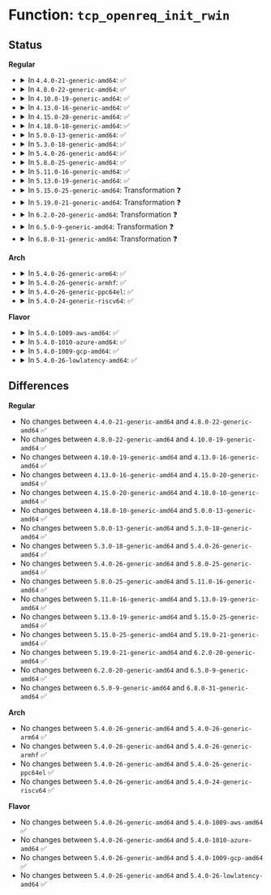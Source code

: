 # Function: <code>tcp_openreq_init_rwin</code>

## Status
<b>Regular</b>
<ul>
<li>
<details>
<summary>In <code>4.4.0-21-generic-amd64</code>: ✅</summary>

```c
void tcp_openreq_init_rwin(struct request_sock * req, const struct sock * sk_listener, const struct dst_entry * dst)
```

```json
{
  "name": "tcp_openreq_init_rwin",
  "collision_type": "Unique Global",
  "inline_type": "No",
  "funcs": [
    {
      "addr": 18446744071586708752,
      "name": "tcp_openreq_init_rwin",
      "external": true,
      "loc": "net/ipv4/tcp_minisocks.c:367",
      "file": "net/ipv4/tcp_minisocks.c",
      "inline": "seen, unknown",
      "caller_inline": [],
      "caller_func": [
        "net/ipv4/tcp_input.c:tcp_conn_request",
        "net/ipv4/tcp_input.c:tcp_conn_request",
        "net/ipv4/tcp_input.c:tcp_conn_request",
        "net/ipv4/tcp_input.c:tcp_conn_request"
      ]
    }
  ],
  "symbols": [
    {
      "addr": 18446744071586708752,
      "name": "tcp_openreq_init_rwin",
      "section": ".text",
      "bind": "STB_GLOBAL",
      "size": 341
    }
  ]
}
```
</details>
</li>
<li>
<details>
<summary>In <code>4.8.0-22-generic-amd64</code>: ✅</summary>

```c
void tcp_openreq_init_rwin(struct request_sock * req, const struct sock * sk_listener, const struct dst_entry * dst)
```

```json
{
  "name": "tcp_openreq_init_rwin",
  "collision_type": "Unique Global",
  "inline_type": "No",
  "funcs": [
    {
      "addr": 18446744071587156528,
      "name": "tcp_openreq_init_rwin",
      "external": true,
      "loc": "net/ipv4/tcp_minisocks.c:361",
      "file": "net/ipv4/tcp_minisocks.c",
      "inline": "seen, unknown",
      "caller_inline": [],
      "caller_func": [
        "net/ipv4/tcp_input.c:tcp_conn_request",
        "net/ipv4/tcp_input.c:tcp_conn_request",
        "net/ipv4/tcp_input.c:tcp_conn_request",
        "net/ipv4/tcp_input.c:tcp_conn_request"
      ]
    }
  ],
  "symbols": [
    {
      "addr": 18446744071587156528,
      "name": "tcp_openreq_init_rwin",
      "section": ".text",
      "bind": "STB_GLOBAL",
      "size": 338
    }
  ]
}
```
</details>
</li>
<li>
<details>
<summary>In <code>4.10.0-19-generic-amd64</code>: ✅</summary>

```c
void tcp_openreq_init_rwin(struct request_sock * req, const struct sock * sk_listener, const struct dst_entry * dst)
```

```json
{
  "name": "tcp_openreq_init_rwin",
  "collision_type": "Unique Global",
  "inline_type": "No",
  "funcs": [
    {
      "addr": 18446744071587355456,
      "name": "tcp_openreq_init_rwin",
      "external": true,
      "loc": "net/ipv4/tcp_minisocks.c:361",
      "file": "net/ipv4/tcp_minisocks.c",
      "inline": "seen, unknown",
      "caller_inline": [],
      "caller_func": [
        "net/ipv4/tcp_input.c:tcp_conn_request",
        "net/ipv4/tcp_input.c:tcp_conn_request",
        "net/ipv4/tcp_input.c:tcp_conn_request",
        "net/ipv4/tcp_input.c:tcp_conn_request"
      ]
    }
  ],
  "symbols": [
    {
      "addr": 18446744071587355456,
      "name": "tcp_openreq_init_rwin",
      "section": ".text",
      "bind": "STB_GLOBAL",
      "size": 338
    }
  ]
}
```
</details>
</li>
<li>
<details>
<summary>In <code>4.13.0-16-generic-amd64</code>: ✅</summary>

```c
void tcp_openreq_init_rwin(struct request_sock * req, const struct sock * sk_listener, const struct dst_entry * dst)
```

```json
{
  "name": "tcp_openreq_init_rwin",
  "collision_type": "Unique Global",
  "inline_type": "No",
  "funcs": [
    {
      "addr": 18446744071587486096,
      "name": "tcp_openreq_init_rwin",
      "external": true,
      "loc": "net/ipv4/tcp_minisocks.c:345",
      "file": "net/ipv4/tcp_minisocks.c",
      "inline": "seen, unknown",
      "caller_inline": [],
      "caller_func": [
        "net/ipv4/tcp_input.c:tcp_conn_request",
        "net/ipv4/tcp_input.c:tcp_conn_request",
        "net/ipv4/tcp_input.c:tcp_conn_request",
        "net/ipv4/tcp_input.c:tcp_conn_request"
      ]
    }
  ],
  "symbols": [
    {
      "addr": 18446744071587486096,
      "name": "tcp_openreq_init_rwin",
      "section": ".text",
      "bind": "STB_GLOBAL",
      "size": 486
    }
  ]
}
```
</details>
</li>
<li>
<details>
<summary>In <code>4.15.0-20-generic-amd64</code>: ✅</summary>

```c
void tcp_openreq_init_rwin(struct request_sock * req, const struct sock * sk_listener, const struct dst_entry * dst)
```

```json
{
  "name": "tcp_openreq_init_rwin",
  "collision_type": "Unique Global",
  "inline_type": "No",
  "funcs": [
    {
      "addr": 18446744071588010576,
      "name": "tcp_openreq_init_rwin",
      "external": true,
      "loc": "net/ipv4/tcp_minisocks.c:349",
      "file": "net/ipv4/tcp_minisocks.c",
      "inline": "seen, unknown",
      "caller_inline": [],
      "caller_func": [
        "net/ipv4/tcp_input.c:tcp_conn_request",
        "net/ipv4/tcp_input.c:tcp_conn_request",
        "net/ipv4/tcp_input.c:tcp_conn_request",
        "net/ipv4/tcp_input.c:tcp_conn_request"
      ]
    }
  ],
  "symbols": [
    {
      "addr": 18446744071588010576,
      "name": "tcp_openreq_init_rwin",
      "section": ".text",
      "bind": "STB_GLOBAL",
      "size": 527
    }
  ]
}
```
</details>
</li>
<li>
<details>
<summary>In <code>4.18.0-10-generic-amd64</code>: ✅</summary>

```c
void tcp_openreq_init_rwin(struct request_sock * req, const struct sock * sk_listener, const struct dst_entry * dst)
```

```json
{
  "name": "tcp_openreq_init_rwin",
  "collision_type": "Unique Global",
  "inline_type": "No",
  "funcs": [
    {
      "addr": 18446744071588362448,
      "name": "tcp_openreq_init_rwin",
      "external": true,
      "loc": "net/ipv4/tcp_minisocks.c:352",
      "file": "net/ipv4/tcp_minisocks.c",
      "inline": "seen, unknown",
      "caller_inline": [],
      "caller_func": [
        "net/ipv4/tcp_input.c:tcp_conn_request",
        "net/ipv4/tcp_input.c:tcp_conn_request",
        "net/ipv4/tcp_input.c:tcp_conn_request",
        "net/ipv4/tcp_input.c:tcp_conn_request"
      ]
    }
  ],
  "symbols": [
    {
      "addr": 18446744071588362448,
      "name": "tcp_openreq_init_rwin",
      "section": ".text",
      "bind": "STB_GLOBAL",
      "size": 547
    }
  ]
}
```
</details>
</li>
<li>
<details>
<summary>In <code>5.0.0-13-generic-amd64</code>: ✅</summary>

```c
void tcp_openreq_init_rwin(struct request_sock * req, const struct sock * sk_listener, const struct dst_entry * dst)
```

```json
{
  "name": "tcp_openreq_init_rwin",
  "collision_type": "Unique Global",
  "inline_type": "No",
  "funcs": [
    {
      "addr": 18446744071588552832,
      "name": "tcp_openreq_init_rwin",
      "external": true,
      "loc": "net/ipv4/tcp_minisocks.c:352",
      "file": "net/ipv4/tcp_minisocks.c",
      "inline": "seen, unknown",
      "caller_inline": [],
      "caller_func": [
        "net/ipv4/tcp_input.c:tcp_conn_request"
      ]
    }
  ],
  "symbols": [
    {
      "addr": 18446744071588552832,
      "name": "tcp_openreq_init_rwin",
      "section": ".text",
      "bind": "STB_GLOBAL",
      "size": 547
    }
  ]
}
```
</details>
</li>
<li>
<details>
<summary>In <code>5.3.0-18-generic-amd64</code>: ✅</summary>

```c
void tcp_openreq_init_rwin(struct request_sock * req, const struct sock * sk_listener, const struct dst_entry * dst)
```

```json
{
  "name": "tcp_openreq_init_rwin",
  "collision_type": "Unique Global",
  "inline_type": "No",
  "funcs": [
    {
      "addr": 18446744071588963968,
      "name": "tcp_openreq_init_rwin",
      "external": true,
      "loc": "net/ipv4/tcp_minisocks.c:359",
      "file": "net/ipv4/tcp_minisocks.c",
      "inline": "seen, unknown",
      "caller_inline": [],
      "caller_func": [
        "net/ipv4/tcp_input.c:tcp_conn_request",
        "net/ipv4/tcp_input.c:tcp_conn_request"
      ]
    }
  ],
  "symbols": [
    {
      "addr": 18446744071588963968,
      "name": "tcp_openreq_init_rwin",
      "section": ".text",
      "bind": "STB_GLOBAL",
      "size": 548
    }
  ]
}
```
</details>
</li>
<li>
<details>
<summary>In <code>5.4.0-26-generic-amd64</code>: ✅</summary>

```c
void tcp_openreq_init_rwin(struct request_sock * req, const struct sock * sk_listener, const struct dst_entry * dst)
```

```json
{
  "name": "tcp_openreq_init_rwin",
  "collision_type": "Unique Global",
  "inline_type": "No",
  "funcs": [
    {
      "addr": 18446744071589186208,
      "name": "tcp_openreq_init_rwin",
      "external": true,
      "loc": "net/ipv4/tcp_minisocks.c:360",
      "file": "net/ipv4/tcp_minisocks.c",
      "inline": "seen, unknown",
      "caller_inline": [],
      "caller_func": [
        "net/ipv4/tcp_input.c:tcp_conn_request",
        "net/ipv4/tcp_input.c:tcp_conn_request"
      ]
    }
  ],
  "symbols": [
    {
      "addr": 18446744071589186208,
      "name": "tcp_openreq_init_rwin",
      "section": ".text",
      "bind": "STB_GLOBAL",
      "size": 524
    }
  ]
}
```
</details>
</li>
<li>
<details>
<summary>In <code>5.8.0-25-generic-amd64</code>: ✅</summary>

```c
void tcp_openreq_init_rwin(struct request_sock * req, const struct sock * sk_listener, const struct dst_entry * dst)
```

```json
{
  "name": "tcp_openreq_init_rwin",
  "collision_type": "Unique Global",
  "inline_type": "No",
  "funcs": [
    {
      "addr": 18446744071590159808,
      "name": "tcp_openreq_init_rwin",
      "external": true,
      "loc": "net/ipv4/tcp_minisocks.c:360",
      "file": "net/ipv4/tcp_minisocks.c",
      "inline": "seen, unknown",
      "caller_inline": [],
      "caller_func": [
        "net/ipv4/tcp_input.c:tcp_conn_request",
        "net/ipv4/tcp_input.c:tcp_conn_request"
      ]
    }
  ],
  "symbols": [
    {
      "addr": 18446744071590159808,
      "name": "tcp_openreq_init_rwin",
      "section": ".text",
      "bind": "STB_GLOBAL",
      "size": 547
    }
  ]
}
```
</details>
</li>
<li>
<details>
<summary>In <code>5.11.0-16-generic-amd64</code>: ✅</summary>

```c
void tcp_openreq_init_rwin(struct request_sock * req, const struct sock * sk_listener, const struct dst_entry * dst)
```

```json
{
  "name": "tcp_openreq_init_rwin",
  "collision_type": "Unique Global",
  "inline_type": "No",
  "funcs": [
    {
      "addr": 18446744071590208816,
      "name": "tcp_openreq_init_rwin",
      "external": true,
      "loc": "net/ipv4/tcp_minisocks.c:360",
      "file": "net/ipv4/tcp_minisocks.c",
      "inline": "seen, unknown",
      "caller_inline": [],
      "caller_func": [
        "net/ipv4/tcp_input.c:tcp_conn_request",
        "net/ipv4/tcp_input.c:tcp_conn_request"
      ]
    }
  ],
  "symbols": [
    {
      "addr": 18446744071590208816,
      "name": "tcp_openreq_init_rwin",
      "section": ".text",
      "bind": "STB_GLOBAL",
      "size": 534
    }
  ]
}
```
</details>
</li>
<li>
<details>
<summary>In <code>5.13.0-19-generic-amd64</code>: ✅</summary>

```c
void tcp_openreq_init_rwin(struct request_sock * req, const struct sock * sk_listener, const struct dst_entry * dst)
```

```json
{
  "name": "tcp_openreq_init_rwin",
  "collision_type": "Unique Global",
  "inline_type": "No",
  "funcs": [
    {
      "addr": 18446744071590122912,
      "name": "tcp_openreq_init_rwin",
      "external": true,
      "loc": "net/ipv4/tcp_minisocks.c:360",
      "file": "net/ipv4/tcp_minisocks.c",
      "inline": "seen, unknown",
      "caller_inline": [],
      "caller_func": [
        "net/ipv4/tcp_input.c:tcp_conn_request",
        "net/ipv4/tcp_input.c:tcp_conn_request"
      ]
    }
  ],
  "symbols": [
    {
      "addr": 18446744071590122912,
      "name": "tcp_openreq_init_rwin",
      "section": ".text",
      "bind": "STB_GLOBAL",
      "size": 533
    }
  ]
}
```
</details>
</li>
<li>
<details>
<summary>In <code>5.15.0-25-generic-amd64</code>: Transformation ❓</summary>

```c
void tcp_openreq_init_rwin(struct request_sock * req, const struct sock * sk_listener, const struct dst_entry * dst)
```

```json
{
  "name": "tcp_openreq_init_rwin",
  "collision_type": "Unique Global",
  "inline_type": "No",
  "funcs": [
    {
      "addr": 0,
      "name": "tcp_openreq_init_rwin",
      "external": true,
      "loc": "net/ipv4/tcp_minisocks.c:360",
      "file": "net/ipv4/tcp_minisocks.c",
      "inline": "seen, unknown",
      "caller_inline": [],
      "caller_func": [
        "net/ipv4/tcp_input.c:tcp_conn_request",
        "net/ipv4/tcp_input.c:tcp_conn_request"
      ]
    }
  ],
  "symbols": [
    {
      "addr": 18446744071592721013,
      "name": "tcp_openreq_init_rwin.cold",
      "section": ".text",
      "bind": "STB_LOCAL",
      "size": 150
    },
    {
      "addr": 18446744071590899712,
      "name": "tcp_openreq_init_rwin",
      "section": ".text",
      "bind": "STB_GLOBAL",
      "size": 549
    }
  ]
}
```
</details>
</li>
<li>
<details>
<summary>In <code>5.19.0-21-generic-amd64</code>: Transformation ❓</summary>

```c
void tcp_openreq_init_rwin(struct request_sock * req, const struct sock * sk_listener, const struct dst_entry * dst)
```

```json
{
  "name": "tcp_openreq_init_rwin",
  "collision_type": "Unique Global",
  "inline_type": "No",
  "funcs": [
    {
      "addr": 0,
      "name": "tcp_openreq_init_rwin",
      "external": true,
      "loc": "net/ipv4/tcp_minisocks.c:353",
      "file": "net/ipv4/tcp_minisocks.c",
      "inline": "seen, unknown",
      "caller_inline": [],
      "caller_func": [
        "net/ipv4/tcp_input.c:tcp_conn_request",
        "net/ipv4/tcp_input.c:tcp_conn_request"
      ]
    }
  ],
  "symbols": [
    {
      "addr": 18446744071594607063,
      "name": "tcp_openreq_init_rwin.cold",
      "section": ".text",
      "bind": "STB_LOCAL",
      "size": 150
    },
    {
      "addr": 18446744071592536416,
      "name": "tcp_openreq_init_rwin",
      "section": ".text",
      "bind": "STB_GLOBAL",
      "size": 639
    }
  ]
}
```
</details>
</li>
<li>
<details>
<summary>In <code>6.2.0-20-generic-amd64</code>: Transformation ❓</summary>

```c
void tcp_openreq_init_rwin(struct request_sock * req, const struct sock * sk_listener, const struct dst_entry * dst)
```

```json
{
  "name": "tcp_openreq_init_rwin",
  "collision_type": "Unique Global",
  "inline_type": "No",
  "funcs": [
    {
      "addr": 0,
      "name": "tcp_openreq_init_rwin",
      "external": true,
      "loc": "net/ipv4/tcp_minisocks.c:391",
      "file": "net/ipv4/tcp_minisocks.c",
      "inline": "seen, unknown",
      "caller_inline": [],
      "caller_func": [
        "net/ipv4/tcp_input.c:tcp_conn_request",
        "net/ipv4/tcp_input.c:tcp_conn_request"
      ]
    }
  ],
  "symbols": [
    {
      "addr": 18446744071596342459,
      "name": "tcp_openreq_init_rwin.cold",
      "section": ".text",
      "bind": "STB_LOCAL",
      "size": 150
    },
    {
      "addr": 18446744071594394688,
      "name": "tcp_openreq_init_rwin",
      "section": ".text",
      "bind": "STB_GLOBAL",
      "size": 639
    }
  ]
}
```
</details>
</li>
<li>
<details>
<summary>In <code>6.5.0-9-generic-amd64</code>: Transformation ❓</summary>

```c
void tcp_openreq_init_rwin(struct request_sock * req, const struct sock * sk_listener, const struct dst_entry * dst)
```

```json
{
  "name": "tcp_openreq_init_rwin",
  "collision_type": "Unique Global",
  "inline_type": "No",
  "funcs": [
    {
      "addr": 0,
      "name": "tcp_openreq_init_rwin",
      "external": true,
      "loc": "net/ipv4/tcp_minisocks.c:391",
      "file": "net/ipv4/tcp_minisocks.c",
      "inline": "seen, unknown",
      "caller_inline": [],
      "caller_func": [
        "net/ipv4/tcp_input.c:tcp_conn_request",
        "net/ipv4/tcp_input.c:tcp_conn_request"
      ]
    }
  ],
  "symbols": [
    {
      "addr": 18446744071596871640,
      "name": "tcp_openreq_init_rwin.cold",
      "section": ".text",
      "bind": "STB_LOCAL",
      "size": 118
    },
    {
      "addr": 18446744071594783840,
      "name": "tcp_openreq_init_rwin",
      "section": ".text",
      "bind": "STB_GLOBAL",
      "size": 604
    }
  ]
}
```
</details>
</li>
<li>
<details>
<summary>In <code>6.8.0-31-generic-amd64</code>: Transformation ❓</summary>

```c
void tcp_openreq_init_rwin(struct request_sock * req, const struct sock * sk_listener, const struct dst_entry * dst)
```

```json
{
  "name": "tcp_openreq_init_rwin",
  "collision_type": "Unique Global",
  "inline_type": "No",
  "funcs": [
    {
      "addr": 0,
      "name": "tcp_openreq_init_rwin",
      "external": true,
      "loc": "net/ipv4/tcp_minisocks.c:415",
      "file": "net/ipv4/tcp_minisocks.c",
      "inline": "seen, unknown",
      "caller_inline": [],
      "caller_func": [
        "net/ipv4/tcp_input.c:tcp_conn_request"
      ]
    }
  ],
  "symbols": [
    {
      "addr": 18446744071597795689,
      "name": "tcp_openreq_init_rwin.cold",
      "section": ".text",
      "bind": "STB_LOCAL",
      "size": 70
    },
    {
      "addr": 18446744071595595216,
      "name": "tcp_openreq_init_rwin",
      "section": ".text",
      "bind": "STB_GLOBAL",
      "size": 593
    }
  ]
}
```
</details>
</li>
</ul>
<b>Arch</b>
<ul>
<li>
<details>
<summary>In <code>5.4.0-26-generic-arm64</code>: ✅</summary>

```c
void tcp_openreq_init_rwin(struct request_sock * req, const struct sock * sk_listener, const struct dst_entry * dst)
```

```json
{
  "name": "tcp_openreq_init_rwin",
  "collision_type": "Unique Global",
  "inline_type": "No",
  "funcs": [
    {
      "addr": 18446603336502802072,
      "name": "tcp_openreq_init_rwin",
      "external": true,
      "loc": "net/ipv4/tcp_minisocks.c:360",
      "file": "net/ipv4/tcp_minisocks.c",
      "inline": "seen, unknown",
      "caller_inline": [],
      "caller_func": [
        "net/ipv4/tcp_input.c:tcp_conn_request",
        "net/ipv4/tcp_input.c:tcp_conn_request"
      ]
    }
  ],
  "symbols": [
    {
      "addr": 18446603336502802072,
      "name": "tcp_openreq_init_rwin",
      "section": ".text",
      "bind": "STB_GLOBAL",
      "size": 468
    }
  ]
}
```
</details>
</li>
<li>
<details>
<summary>In <code>5.4.0-26-generic-armhf</code>: ✅</summary>

```c
void tcp_openreq_init_rwin(struct request_sock * req, const struct sock * sk_listener, const struct dst_entry * dst)
```

```json
{
  "name": "tcp_openreq_init_rwin",
  "collision_type": "Unique Global",
  "inline_type": "No",
  "funcs": [
    {
      "addr": 3235509288,
      "name": "tcp_openreq_init_rwin",
      "external": true,
      "loc": "net/ipv4/tcp_minisocks.c:360",
      "file": "net/ipv4/tcp_minisocks.c",
      "inline": "seen, unknown",
      "caller_inline": [],
      "caller_func": [
        "net/ipv4/tcp_input.c:tcp_conn_request",
        "net/ipv4/tcp_input.c:tcp_conn_request"
      ]
    }
  ],
  "symbols": [
    {
      "addr": 3235509288,
      "name": "tcp_openreq_init_rwin",
      "section": ".text",
      "bind": "STB_GLOBAL",
      "size": 528
    }
  ]
}
```
</details>
</li>
<li>
<details>
<summary>In <code>5.4.0-26-generic-ppc64el</code>: ✅</summary>

```c
void tcp_openreq_init_rwin(struct request_sock * req, const struct sock * sk_listener, const struct dst_entry * dst)
```

```json
{
  "name": "tcp_openreq_init_rwin",
  "collision_type": "Unique Global",
  "inline_type": "No",
  "funcs": [
    {
      "addr": 13835058055296445248,
      "name": "tcp_openreq_init_rwin",
      "external": true,
      "loc": "net/ipv4/tcp_minisocks.c:360",
      "file": "net/ipv4/tcp_minisocks.c",
      "inline": "seen, unknown",
      "caller_inline": [],
      "caller_func": [
        "net/ipv4/tcp_input.c:tcp_conn_request",
        "net/ipv4/tcp_input.c:tcp_conn_request"
      ]
    }
  ],
  "symbols": [
    {
      "addr": 13835058055296445248,
      "name": "tcp_openreq_init_rwin",
      "section": ".text",
      "bind": "STB_GLOBAL",
      "size": 664
    }
  ]
}
```
</details>
</li>
<li>
<details>
<summary>In <code>5.4.0-24-generic-riscv64</code>: ✅</summary>

```c
void tcp_openreq_init_rwin(struct request_sock * req, const struct sock * sk_listener, const struct dst_entry * dst)
```

```json
{
  "name": "tcp_openreq_init_rwin",
  "collision_type": "Unique Global",
  "inline_type": "No",
  "funcs": [
    {
      "addr": 18446743936278920546,
      "name": "tcp_openreq_init_rwin",
      "external": true,
      "loc": "net/ipv4/tcp_minisocks.c:360",
      "file": "net/ipv4/tcp_minisocks.c",
      "inline": "seen, unknown",
      "caller_inline": [],
      "caller_func": [
        "net/ipv4/tcp_input.c:tcp_conn_request",
        "net/ipv4/tcp_input.c:tcp_conn_request"
      ]
    }
  ],
  "symbols": [
    {
      "addr": 18446743936278920546,
      "name": "tcp_openreq_init_rwin",
      "section": ".text",
      "bind": "STB_GLOBAL",
      "size": 448
    }
  ]
}
```
</details>
</li>
</ul>
<b>Flavor</b>
<ul>
<li>
<details>
<summary>In <code>5.4.0-1009-aws-amd64</code>: ✅</summary>

```c
void tcp_openreq_init_rwin(struct request_sock * req, const struct sock * sk_listener, const struct dst_entry * dst)
```

```json
{
  "name": "tcp_openreq_init_rwin",
  "collision_type": "Unique Global",
  "inline_type": "No",
  "funcs": [
    {
      "addr": 18446744071588792592,
      "name": "tcp_openreq_init_rwin",
      "external": true,
      "loc": "net/ipv4/tcp_minisocks.c:360",
      "file": "net/ipv4/tcp_minisocks.c",
      "inline": "seen, unknown",
      "caller_inline": [],
      "caller_func": [
        "net/ipv4/tcp_input.c:tcp_conn_request",
        "net/ipv4/tcp_input.c:tcp_conn_request"
      ]
    }
  ],
  "symbols": [
    {
      "addr": 18446744071588792592,
      "name": "tcp_openreq_init_rwin",
      "section": ".text",
      "bind": "STB_GLOBAL",
      "size": 524
    }
  ]
}
```
</details>
</li>
<li>
<details>
<summary>In <code>5.4.0-1010-azure-amd64</code>: ✅</summary>

```c
void tcp_openreq_init_rwin(struct request_sock * req, const struct sock * sk_listener, const struct dst_entry * dst)
```

```json
{
  "name": "tcp_openreq_init_rwin",
  "collision_type": "Unique Global",
  "inline_type": "No",
  "funcs": [
    {
      "addr": 18446744071588504528,
      "name": "tcp_openreq_init_rwin",
      "external": true,
      "loc": "net/ipv4/tcp_minisocks.c:360",
      "file": "net/ipv4/tcp_minisocks.c",
      "inline": "seen, unknown",
      "caller_inline": [],
      "caller_func": [
        "net/ipv4/tcp_input.c:tcp_conn_request",
        "net/ipv4/tcp_input.c:tcp_conn_request"
      ]
    }
  ],
  "symbols": [
    {
      "addr": 18446744071588504528,
      "name": "tcp_openreq_init_rwin",
      "section": ".text",
      "bind": "STB_GLOBAL",
      "size": 524
    }
  ]
}
```
</details>
</li>
<li>
<details>
<summary>In <code>5.4.0-1009-gcp-amd64</code>: ✅</summary>

```c
void tcp_openreq_init_rwin(struct request_sock * req, const struct sock * sk_listener, const struct dst_entry * dst)
```

```json
{
  "name": "tcp_openreq_init_rwin",
  "collision_type": "Unique Global",
  "inline_type": "No",
  "funcs": [
    {
      "addr": 18446744071589228768,
      "name": "tcp_openreq_init_rwin",
      "external": true,
      "loc": "net/ipv4/tcp_minisocks.c:360",
      "file": "net/ipv4/tcp_minisocks.c",
      "inline": "seen, unknown",
      "caller_inline": [],
      "caller_func": [
        "net/ipv4/tcp_input.c:tcp_conn_request",
        "net/ipv4/tcp_input.c:tcp_conn_request"
      ]
    }
  ],
  "symbols": [
    {
      "addr": 18446744071589228768,
      "name": "tcp_openreq_init_rwin",
      "section": ".text",
      "bind": "STB_GLOBAL",
      "size": 524
    }
  ]
}
```
</details>
</li>
<li>
<details>
<summary>In <code>5.4.0-26-lowlatency-amd64</code>: ✅</summary>

```c
void tcp_openreq_init_rwin(struct request_sock * req, const struct sock * sk_listener, const struct dst_entry * dst)
```

```json
{
  "name": "tcp_openreq_init_rwin",
  "collision_type": "Unique Global",
  "inline_type": "No",
  "funcs": [
    {
      "addr": 18446744071589268912,
      "name": "tcp_openreq_init_rwin",
      "external": true,
      "loc": "net/ipv4/tcp_minisocks.c:360",
      "file": "net/ipv4/tcp_minisocks.c",
      "inline": "seen, unknown",
      "caller_inline": [],
      "caller_func": [
        "net/ipv4/tcp_input.c:tcp_conn_request",
        "net/ipv4/tcp_input.c:tcp_conn_request"
      ]
    }
  ],
  "symbols": [
    {
      "addr": 18446744071589268912,
      "name": "tcp_openreq_init_rwin",
      "section": ".text",
      "bind": "STB_GLOBAL",
      "size": 524
    }
  ]
}
```
</details>
</li>
</ul>

## Differences
<b>Regular</b>
<ul>
<li>
No changes between <code>4.4.0-21-generic-amd64</code> and <code>4.8.0-22-generic-amd64</code> ✅
</li>
<li>
No changes between <code>4.8.0-22-generic-amd64</code> and <code>4.10.0-19-generic-amd64</code> ✅
</li>
<li>
No changes between <code>4.10.0-19-generic-amd64</code> and <code>4.13.0-16-generic-amd64</code> ✅
</li>
<li>
No changes between <code>4.13.0-16-generic-amd64</code> and <code>4.15.0-20-generic-amd64</code> ✅
</li>
<li>
No changes between <code>4.15.0-20-generic-amd64</code> and <code>4.18.0-10-generic-amd64</code> ✅
</li>
<li>
No changes between <code>4.18.0-10-generic-amd64</code> and <code>5.0.0-13-generic-amd64</code> ✅
</li>
<li>
No changes between <code>5.0.0-13-generic-amd64</code> and <code>5.3.0-18-generic-amd64</code> ✅
</li>
<li>
No changes between <code>5.3.0-18-generic-amd64</code> and <code>5.4.0-26-generic-amd64</code> ✅
</li>
<li>
No changes between <code>5.4.0-26-generic-amd64</code> and <code>5.8.0-25-generic-amd64</code> ✅
</li>
<li>
No changes between <code>5.8.0-25-generic-amd64</code> and <code>5.11.0-16-generic-amd64</code> ✅
</li>
<li>
No changes between <code>5.11.0-16-generic-amd64</code> and <code>5.13.0-19-generic-amd64</code> ✅
</li>
<li>
No changes between <code>5.13.0-19-generic-amd64</code> and <code>5.15.0-25-generic-amd64</code> ✅
</li>
<li>
No changes between <code>5.15.0-25-generic-amd64</code> and <code>5.19.0-21-generic-amd64</code> ✅
</li>
<li>
No changes between <code>5.19.0-21-generic-amd64</code> and <code>6.2.0-20-generic-amd64</code> ✅
</li>
<li>
No changes between <code>6.2.0-20-generic-amd64</code> and <code>6.5.0-9-generic-amd64</code> ✅
</li>
<li>
No changes between <code>6.5.0-9-generic-amd64</code> and <code>6.8.0-31-generic-amd64</code> ✅
</li>
</ul>
<b>Arch</b>
<ul>
<li>
No changes between <code>5.4.0-26-generic-amd64</code> and <code>5.4.0-26-generic-arm64</code> ✅
</li>
<li>
No changes between <code>5.4.0-26-generic-amd64</code> and <code>5.4.0-26-generic-armhf</code> ✅
</li>
<li>
No changes between <code>5.4.0-26-generic-amd64</code> and <code>5.4.0-26-generic-ppc64el</code> ✅
</li>
<li>
No changes between <code>5.4.0-26-generic-amd64</code> and <code>5.4.0-24-generic-riscv64</code> ✅
</li>
</ul>
<b>Flavor</b>
<ul>
<li>
No changes between <code>5.4.0-26-generic-amd64</code> and <code>5.4.0-1009-aws-amd64</code> ✅
</li>
<li>
No changes between <code>5.4.0-26-generic-amd64</code> and <code>5.4.0-1010-azure-amd64</code> ✅
</li>
<li>
No changes between <code>5.4.0-26-generic-amd64</code> and <code>5.4.0-1009-gcp-amd64</code> ✅
</li>
<li>
No changes between <code>5.4.0-26-generic-amd64</code> and <code>5.4.0-26-lowlatency-amd64</code> ✅
</li>
</ul>
